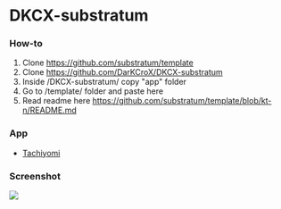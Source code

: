 # DKCX-substratum

### How-to
1. Clone https://github.com/substratum/template
2. Clone https://github.com/DarKCroX/DKCX-substratum
3. Inside /DKCX-substratum/ copy "app" folder
4. Go to /template/ folder and paste here
5. Read readme here https://github.com/substratum/template/blob/kt-n/README.md

### App
  - [Tachiyomi](https://github.com/inorichi/tachiyomi/)

### Screenshot
![](Screenshot.png)
